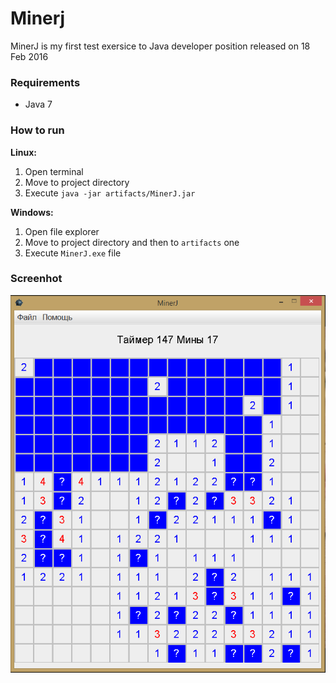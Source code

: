 # Minerj
MinerJ is my first test exersice to Java developer position released on 18 Feb 2016

### Requirements

- Java 7

### How to run

**Linux:**
1. Open terminal
1. Move to project directory
1. Execute `java -jar artifacts/MinerJ.jar`

**Windows:**
1. Open file explorer
1. Move to project directory and then to `artifacts` one
1. Execute `MinerJ.exe` file

### Screenhot

![](.img/Miner_screenshot_01.PNG)
